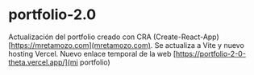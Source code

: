 # portfolio-2.0

Actualización del portfolio creado con CRA (Create-React-App) [https://mretamozo.com](mretamozo.com).
Se actualiza a Vite y nuevo hosting Vercel.
Nuevo enlace temporal de la web [https://portfolio-2-0-theta.vercel.app/](mi portfolio)
